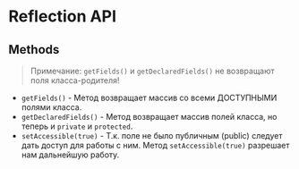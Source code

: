 # Reflection API

## Methods

> Примечание: `getFields()` и `getDeclaredFields()` не возвращают поля класса-родителя!
> 
* `getFields()` - Метод возвращает массив со всеми ДОСТУПНЫМИ полями класса.
* `getDeclaredFields()` - Метод возвращает массив полей класса, но теперь и `private` и `protected`.
* `setAccessible(true)` - Т.к. поле не было публичным (public) следует дать доступ для работы с ним. 
  Метод `setAccessible(true)` разрешает нам дальнейшую работу.
